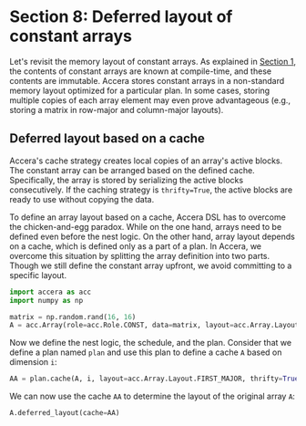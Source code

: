 [//]: # (Project: Accera)
[//]: # (Version: v1.2)

# Section 8: Deferred layout of constant arrays
Let's revisit the memory layout of constant arrays. As explained in [Section 1](<01%20Arrays%20and%20Scalars.md>), the contents of constant arrays are known at compile-time, and these contents are immutable. Accera stores constant arrays in a non-standard memory layout optimized for a particular plan. In some cases, storing multiple copies of each array element may even prove advantageous (e.g., storing a matrix in row-major and column-major layouts).

## Deferred layout based on a cache
Accera's cache strategy creates local copies of an array's active blocks. The constant array can be arranged based on the defined cache. Specifically, the array is stored by serializing the active blocks consecutively. If the caching strategy is `thrifty=True`, the active blocks are ready to use without copying the data.   

To define an array layout based on a cache, Accera DSL has to overcome the chicken-and-egg paradox. While on the one hand, arrays need to be defined even before the nest logic. On the other hand, array layout depends on a cache, which is defined only as a part of a plan. In Accera, we overcome this situation by splitting the array definition into two parts. Though we still define the constant array upfront, we avoid committing to a specific layout. 
```python
import accera as acc
import numpy as np

matrix = np.random.rand(16, 16)
A = acc.Array(role=acc.Role.CONST, data=matrix, layout=acc.Array.Layout.DEFERRED)
```
Now we define the nest logic, the schedule, and the plan. Consider that we define a plan named `plan` and use this plan to define a cache `A` based on dimension `i`:
```python
AA = plan.cache(A, i, layout=acc.Array.Layout.FIRST_MAJOR, thrifty=True)
```
We can now use the cache `AA` to determine the layout of the original array `A`:
```python
A.deferred_layout(cache=AA)
```


<div style="page-break-after: always;"></div>
